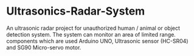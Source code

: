 # Ultrasonics-Radar-System
An ultrasonic radar project for unauthorized human / animal or object detection system. The system can monitor an area of limited range. components which are used Arduino UNO, Ultrasonic sensor (HC-SR04) and SG90 Micro-servo motor.

